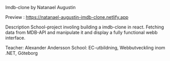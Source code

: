 Imdb-clone by Natanael Augustin

Preview :
https://natanael-augustin-imdb-clone.netlify.app

Description
School-project involing building a imdb-clone in react. 
Fetching data from MDB-API and manipulate it and display a fully functional webb interface. 

Teacher: Alexander Andersson 
School: EC-utbildning, Webbutveckling inom .NET, Göteborg


